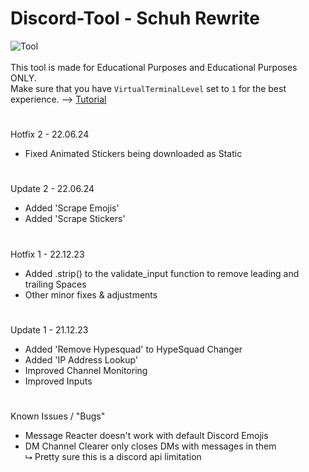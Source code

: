 # Discord-Tool - Schuh Rewrite
![Tool](https://schuh.wtf/resources/images/multitool.png)
<br><br>
This tool is made for Educational Purposes and Educational Purposes ONLY.<br>
Make sure that you have `VirtualTerminalLevel` set to `1` for the best experience. --> [Tutorial](https://www.youtube.com/watch?v=HeJOyEw3RtM)
#
Hotfix 2 - 22.06.24
* Fixed Animated Stickers being downloaded as Static
#
Update 2 - 22.06.24
* Added 'Scrape Emojis'
* Added 'Scrape Stickers'
#
Hotfix 1 - 22.12.23<br>
* Added .strip() to the validate_input function to remove leading and trailing Spaces
* Other minor fixes & adjustments
#
Update 1 - 21.12.23<br>
* Added 'Remove Hypesquad' to HypeSquad Changer
* Added 'IP Address Lookup'
* Improved Channel Monitoring
* Improved Inputs
#
Known Issues / "Bugs"
* Message Reacter doesn't work with default Discord Emojis
* DM Channel Clearer only closes DMs with messages in them<br>
  ⮡  Pretty sure this is a discord api limitation
